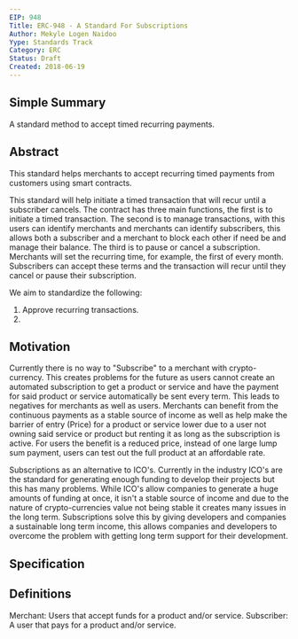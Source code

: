 ```yaml
---
EIP: 948
Title: ERC-948 - A Standard For Subscriptions
Author: Mekyle Logen Naidoo
Yype: Standards Track
Category: ERC
Status: Draft
Created: 2018-06-19
---
```


## Simple Summary

A standard method to accept timed recurring payments.

## Abstract

This standard helps merchants to accept recurring timed payments from customers using smart contracts.

This standard will help initiate a timed transaction that will recur until a subscriber cancels. The contract has three main functions, the first is to initiate a timed transaction. The second is to manage transactions, with this users can identify merchants and merchants can identify subscribers, this allows both a subscriber and a merchant to block each other if need be and manage their balance. The third is to pause or cancel a subscription. Merchants will set the recurring time, for example, the first of every month. Subscribers can accept these terms and the transaction will recur until they cancel or pause their subscription.

We aim to standardize the following:

1. Approve recurring transactions.
2.

## Motivation

Currently there is no way to "Subscribe" to a merchant with crypto-currency. This creates problems for the future as users cannot create an automated subscription to get a product or service and have the payment for said product or service automatically be sent every term. This leads to negatives for merchants as well as users. Merchants can benefit from the continuous payments as a stable source of income as well as help make the barrier of entry (Price) for a product or service lower due to a user not owning said service or product but renting it as long as the subscription is active. For users the benefit is a reduced price, instead of one large lump sum payment, users can test out the full product at an affordable rate.

Subscriptions as an alternative to ICO's. Currently in the industry ICO's are the standard for generating enough funding to develop their projects but this has many problems. While ICO's allow companies to generate a huge amounts of funding at once, it isn't a stable source of income and due to the nature of crypto-currencies value not being stable it creates many issues in the long term. Subscriptions solve this by giving developers and companies a sustainable long term income, this allows companies and developers to overcome the problem with getting long term support for their development.

## Specification

## Definitions
Merchant: Users that accept funds for a product and/or service.
Subscriber: A user that pays for a product and/or service.
